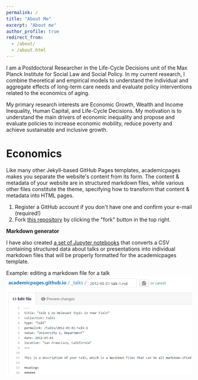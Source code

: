 ```yaml
---
permalink: /
title: "About Me"
excerpt: "About me"
author_profile: true
redirect_from: 
  - /about/
  - /about.html
---
```


I am a Postdoctoral Researcher in the Life-Cycle Decisions unit of the Max Planck Institute for Social Law and Social Policy. In my current research, I combine theoretical and empirical models to understand the individual and aggregate effects of long-term care needs and evaluate policy interventions related to the economics of aging.

My primary research interests are Economic Growth, Wealth and Income Inequality, Human Capital, and Life-Cycle Decisions. My motivation is to understand the main drivers of economic inequality and propose and evaluate policies to increase economic mobility, reduce poverty and achieve sustainable and inclusive growth.

Economics
======
Like many other Jekyll-based GitHub Pages templates, academicpages makes you separate the website's content from its form. The content & metadata of your website are in structured markdown files, while various other files constitute the theme, specifying how to transform that content & metadata into HTML pages. 

1. Register a GitHub account if you don't have one and confirm your e-mail (required!)
1. Fork [this repository](https://github.com/academicpages/academicpages.github.io) by clicking the "fork" button in the top right. 

**Markdown generator**

I have also created [a set of Jupyter notebooks](https://github.com/academicpages/academicpages.github.io/tree/master/markdown_generator
) that converts a CSV containing structured data about talks or presentations into individual markdown files that will be properly formatted for the academicpages template. 

Example: editing a markdown file for a talk
![Editing a markdown file for a talk](/images/editing-talk.png)

